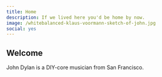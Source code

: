 ```yaml
---
title: Home
description: If we lived here you'd be home by now.
image: /whitebalanced-klaus-voormann-sketch-of-john.jpg
social: yes
---
```


## Welcome

John Dylan is a DIY-core musician from San Francisco.

<script type="text/javascript" src="http://johndylanaudio.tumblr.com/api/read/json"></script>
<script language="javascript">
$(document).ready(function(){
  var output = new Array();
  var postLimit = (tumblr_api_read['posts'].length > 25) ? 25 : tumblr_api_read['posts'].length;
  for(i=0;i<postLimit;i++){
    var doFooter=false;
    output.push('<h4><a href="' + tumblr_api_read['posts'][i]['url-with-slug'] + '">' + tumblr_api_read['posts'][i]['date'] + '</a></h4>');
    if (tumblr_api_read['posts'][i]["type"]=="video")
    {
      // video post
      if (tumblr_api_read['posts'][i]['video-caption'].indexOf("blockquote") < 0)
      {
        output.push(tumblr_api_read['posts'][i]['video-player']);
        output.push(tumblr_api_read['posts'][i]['video-caption']);
        doFooter=true;
      }
    }
    else if (tumblr_api_read['posts'][i]["type"]=="photo")
    {
      // photo post
      if (tumblr_api_read['posts'][i]['photo-caption'].indexOf("blockquote") < 0)
      {
        output.push('<h3><a href="' + tumblr_api_read['posts'][i]['url-with-slug'] + '">' + tumblr_api_read['posts'][i]['photo-caption'].replace("<p>","").replace("</p>","") + '</a></h3>');
        output.push('<a href="' + tumblr_api_read['posts'][i]['url-with-slug'] + '"><img src="' + tumblr_api_read['posts'][i]['photo-url-400'] + '" border="0"></a>');
        doFooter=true;
      }
    }
    else if (tumblr_api_read['posts'][i]["type"]=="audio")
    {
      // audio post
      if (tumblr_api_read['posts'][i]['audio-caption'].indexOf("blockquote") < 0)
      {
        output.push(tumblr_api_read['posts'][i]['audio-player']);
        doFooter=true;
      }
    }
    else if (tumblr_api_read['posts'][i]["type"]=="link")
    {
      // audio post
      if (tumblr_api_read['posts'][i]['link-text'].indexOf("blockquote") < 0)
      {
        output.push("<a href=" + tumblr_api_read['posts'][i]['link-url'] + ">" + tumblr_api_read['posts'][i]['link-text'] + "</a>");
        output.push(tumblr_api_read['posts'][i]['link-description']);
        doFooter=true;
      }
    }
    else
    {
      // te post
      if (tumblr_api_read['posts'][i]['regular-body'].indexOf("blockquote")<0)
      {
        output.push('<h3><a href="' + tumblr_api_read['posts'][i]['url-with-slug'] + '">' + tumblr_api_read['posts'][i]['regular-title'] + '</a></h3>');
        output.push(tumblr_api_read['posts'][i]['regular-body']);
        doFooter=true;
      }
    }
    if (doFooter)
    {
      output.push('<p style="font-size: 12px">Posted to <a href="http://johndylanaudio.tumblr.com">johndylanaudio.tumblr.com</a> | <a href="http://www.tumblr.com/follow/johndylanaudio">Follow</a> | <a href="https://www.tumblr.com/reblog/' + tumblr_api_read['posts'][i]['id'] + '/' + tumblr_api_read['posts'][i]['reblog-key'] + '?redirect_to=%2Fblog%2Fjohndylanaudio">Reblog</a> | <a href="https://johndylanaudio.tumblr.com/submit">Submit Post</a></p>')
    }
  }
  $("#blogdiv").html(output.join("\n"));
});
</script>
<div id="blogdiv"></div>
